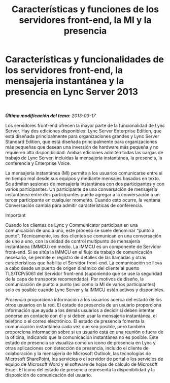 ﻿---
title: "Características y funciones de los servidores front-end, la MI y la presencia"
TOCTitle: Características y funcionalidades de los servidores front-end, la mensajería instantánea y la presencia
ms:assetid: 05b29536-dcd7-49b5-934a-2ebf20ddc45c
ms:mtpsurl: https://technet.microsoft.com/es-es/library/Gg398109(v=OCS.15)
ms:contentKeyID: 48274305
ms.date: 01/07/2017
mtps_version: v=OCS.15
ms.translationtype: HT
---

# Características y funcionalidades de los servidores front-end, la mensajería instantánea y la presencia en Lync Server 2013

 

_**Última modificación del tema:** 2013-03-17_

Los servidores front-end ofrecen la mayor parte de la funcionalidad de Lync Server. Hay dos ediciones disponibles: Lync Server Enterprise Edition, que está diseñada principalmente para organizaciones grandes y Lync Server Standard Edition, que está diseñada principalmente para organizaciones más pequeñas que desean una inversión de hardware más pequeña y no requieren alta disponibilidad. Ambas ediciones admiten todas las cargas de trabajo de Lync Server, incluidas la mensajería instantánea, la presencia, la conferencia y Enterprise Voice.

La mensajería instantánea (MI) permite a los usuarios comunicarse entre sí en tiempo real desde sus equipos y mediante mensajes basados en texto. Se admiten sesiones de mensajería instantánea con dos participantes y con varios participantes. Un participante de una conversación de mensajería instantánea entre dos participantes puede agregar a la conversación a un tercer participante en cualquier momento. Cuando esto ocurre, la ventana Conversación cambia para admitir características de conferencia.

> [!IMPORTANT]  
> Cuando los clientes de Lync y Communicator participan en una comunicación de uno a uno, este proceso se suele denominar “punto a punto”. Técnicamente, los dos clientes se comunican en una conversación de uno a uno, con la unidad de control multipunto de mensajería instantánea (IMMCU) en medio. La IMMCU es un componente de Servidor front-end. Si se sitúa la IMMCU en el flujo de trabajo de comunicación necesario, se permite el registro de detalles de las llamadas y otras características que habilita el Servidor front-end. La comunicación se lleva a cabo desde un puerto de origen dinámico del cliente al puerto TLS/TCP/5061 del Servidor front-end (suponiendo que se use la seguridad de la capa de transporte recomendada). Por motivos de diseño, la comunicación de punto a punto (así como la MI de varios participantes) solo es posible cuando Lync Server y la IMMCU están activos y disponibles.



*Presencia* proporciona información a los usuarios acerca del estado de los otros usuarios en la red. El estado de presencia de un usuario proporciona información que ayuda a los demás usuarios a decidir si deben intentar ponerse en contacto con él y si deben usar la mensajería instantánea, el teléfono o el correo electrónico. El estado de presencia fomenta la comunicación instantánea cada vez que sea posible, pero también proporciona información sobre si un usuario está en una reunión o fuera de la oficina, indicando que la comunicación instantánea no es posible. Este estado de presencia se visualiza como un icono de presencia en Lync y otras aplicaciones con detección de presencia, incluido el cliente de colaboración y la mensajería de Microsoft Outlook, las tecnologías de Microsoft SharePoint, los servicios o el servidor de portal o los servicios de equipo de Microsoft Word y el software de hojas de cálculo de Microsoft Excel. El icono del estado de presencia representa la disponibilidad y la disposición de comunicación del usuario.

